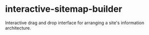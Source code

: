 interactive-sitemap-builder
===========================

Interactive drag and drop interface for arranging a site's information architecture. 
